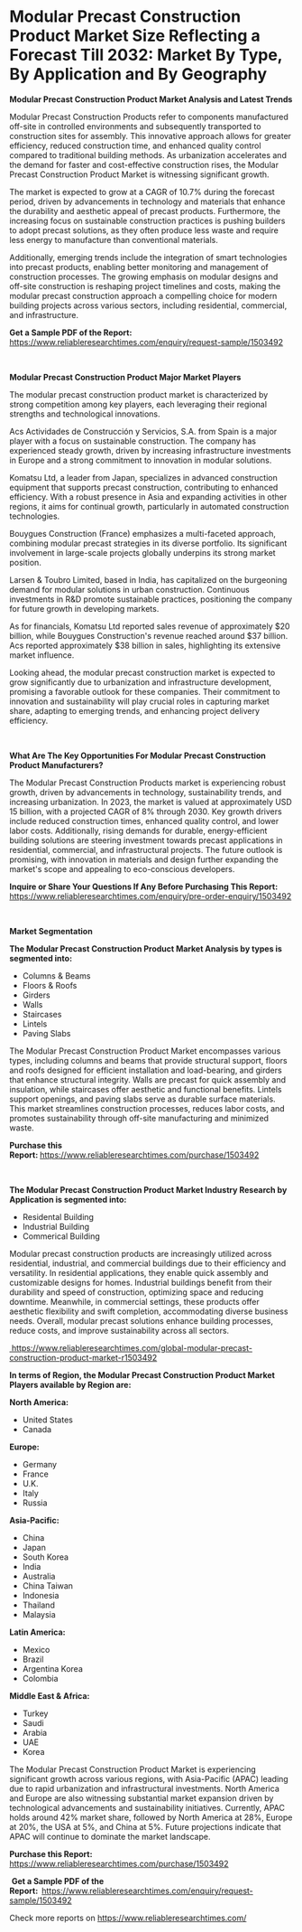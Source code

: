 <p><h1>Modular Precast Construction Product Market Size Reflecting a Forecast Till 2032: Market By Type, By Application and By Geography</h1></p><p><strong>Modular Precast Construction Product Market Analysis and Latest Trends</strong></p>
<p><p>Modular Precast Construction Products refer to components manufactured off-site in controlled environments and subsequently transported to construction sites for assembly. This innovative approach allows for greater efficiency, reduced construction time, and enhanced quality control compared to traditional building methods. As urbanization accelerates and the demand for faster and cost-effective construction rises, the Modular Precast Construction Product Market is witnessing significant growth.</p><p>The market is expected to grow at a CAGR of 10.7% during the forecast period, driven by advancements in technology and materials that enhance the durability and aesthetic appeal of precast products. Furthermore, the increasing focus on sustainable construction practices is pushing builders to adopt precast solutions, as they often produce less waste and require less energy to manufacture than conventional materials. </p><p>Additionally, emerging trends include the integration of smart technologies into precast products, enabling better monitoring and management of construction processes. The growing emphasis on modular designs and off-site construction is reshaping project timelines and costs, making the modular precast construction approach a compelling choice for modern building projects across various sectors, including residential, commercial, and infrastructure.</p></p>
<p><strong>Get a Sample PDF of the Report:&nbsp;</strong> <a href="https://www.reliableresearchtimes.com/enquiry/request-sample/1503492?utm_campaign=2196&utm_medium=2&utm_source=Github&utm_content=ia&utm_term=23032025&utm_id=modular-precast-construction-product">https://www.reliableresearchtimes.com/enquiry/request-sample/1503492</a></p>
<p>&nbsp;</p>
<p><strong>Modular Precast Construction Product Major Market Players</strong></p>
<p><p>The modular precast construction product market is characterized by strong competition among key players, each leveraging their regional strengths and technological innovations. </p><p>Acs Actividades de Construcción y Servicios, S.A. from Spain is a major player with a focus on sustainable construction. The company has experienced steady growth, driven by increasing infrastructure investments in Europe and a strong commitment to innovation in modular solutions. </p><p>Komatsu Ltd, a leader from Japan, specializes in advanced construction equipment that supports precast construction, contributing to enhanced efficiency. With a robust presence in Asia and expanding activities in other regions, it aims for continual growth, particularly in automated construction technologies.</p><p>Bouygues Construction (France) emphasizes a multi-faceted approach, combining modular precast strategies in its diverse portfolio. Its significant involvement in large-scale projects globally underpins its strong market position.</p><p>Larsen & Toubro Limited, based in India, has capitalized on the burgeoning demand for modular solutions in urban construction. Continuous investments in R&D promote sustainable practices, positioning the company for future growth in developing markets.</p><p>As for financials, Komatsu Ltd reported sales revenue of approximately $20 billion, while Bouygues Construction's revenue reached around $37 billion. Acs reported approximately $38 billion in sales, highlighting its extensive market influence.</p><p>Looking ahead, the modular precast construction market is expected to grow significantly due to urbanization and infrastructure development, promising a favorable outlook for these companies. Their commitment to innovation and sustainability will play crucial roles in capturing market share, adapting to emerging trends, and enhancing project delivery efficiency.</p></p>
<p>&nbsp;</p>
<p><strong>What Are The Key Opportunities For Modular Precast Construction Product Manufacturers?</strong></p>
<p><p>The Modular Precast Construction Products market is experiencing robust growth, driven by advancements in technology, sustainability trends, and increasing urbanization. In 2023, the market is valued at approximately USD 15 billion, with a projected CAGR of 8% through 2030. Key growth drivers include reduced construction times, enhanced quality control, and lower labor costs. Additionally, rising demands for durable, energy-efficient building solutions are steering investment towards precast applications in residential, commercial, and infrastructural projects. The future outlook is promising, with innovation in materials and design further expanding the market's scope and appealing to eco-conscious developers.</p></p>
<p><strong>Inquire or Share Your Questions If Any Before Purchasing This Report:</strong> <a href="https://www.reliableresearchtimes.com/enquiry/pre-order-enquiry/1503492?utm_campaign=2196&utm_medium=2&utm_source=Github&utm_content=ia&utm_term=23032025&utm_id=modular-precast-construction-product">https://www.reliableresearchtimes.com/enquiry/pre-order-enquiry/1503492</a></p>
<p>&nbsp;</p>
<p><strong>Market Segmentation</strong></p>
<p><strong>The Modular Precast Construction Product Market Analysis by types is segmented into:</strong></p>
<p><ul><li>Columns & Beams</li><li>Floors & Roofs</li><li>Girders</li><li>Walls</li><li>Staircases</li><li>Lintels</li><li>Paving Slabs</li></ul></p>
<p><p>The Modular Precast Construction Product Market encompasses various types, including columns and beams that provide structural support, floors and roofs designed for efficient installation and load-bearing, and girders that enhance structural integrity. Walls are precast for quick assembly and insulation, while staircases offer aesthetic and functional benefits. Lintels support openings, and paving slabs serve as durable surface materials. This market streamlines construction processes, reduces labor costs, and promotes sustainability through off-site manufacturing and minimized waste.</p></p>
<p><strong>Purchase this Report:&nbsp;</strong><a href="https://www.reliableresearchtimes.com/purchase/1503492?utm_campaign=2196&utm_medium=2&utm_source=Github&utm_content=ia&utm_term=23032025&utm_id=modular-precast-construction-product">https://www.reliableresearchtimes.com/purchase/1503492</a></p>
<p>&nbsp;</p>
<p><strong>The Modular Precast Construction Product Market Industry Research by Application is segmented into:</strong></p>
<p><ul><li>Residental Building</li><li>Industrial Building</li><li>Commerical Building</li></ul></p>
<p><p>Modular precast construction products are increasingly utilized across residential, industrial, and commercial buildings due to their efficiency and versatility. In residential applications, they enable quick assembly and customizable designs for homes. Industrial buildings benefit from their durability and speed of construction, optimizing space and reducing downtime. Meanwhile, in commercial settings, these products offer aesthetic flexibility and swift completion, accommodating diverse business needs. Overall, modular precast solutions enhance building processes, reduce costs, and improve sustainability across all sectors.</p></p>
<p><a href="https://www.reliableresearchtimes.com/global-modular-precast-construction-product-market-r1503492?utm_campaign=2196&utm_medium=2&utm_source=Github&utm_content=ia&utm_term=23032025&utm_id=modular-precast-construction-product">&nbsp;https://www.reliableresearchtimes.com/global-modular-precast-construction-product-market-r1503492</a></p>
<p><strong>In terms of Region, the Modular Precast Construction Product Market Players available by Region are:</strong></p>
<p>
    <p> <strong> North America: </strong>
        <ul>
            <li>United States</li>
            <li>Canada</li>
        </ul>
        </p> 
    <p> <strong> Europe: </strong>
        <ul>
            <li>Germany</li>
            <li>France</li>
            <li>U.K.</li>
            <li>Italy</li>
            <li>Russia</li>
        </ul>
        </p> 
    <p> <strong> Asia-Pacific: </strong>
        <ul>
            <li>China</li>
            <li>Japan</li>
            <li>South Korea</li>
            <li>India</li>
            <li>Australia</li>
            <li>China Taiwan</li>
            <li>Indonesia</li>
            <li>Thailand</li>
            <li>Malaysia</li>
        </ul>
        </p> 
    <p> <strong> Latin America: </strong>
        <ul>
            <li>Mexico</li>
            <li>Brazil</li>
            <li>Argentina Korea</li>
            <li>Colombia</li>
        </ul>
        </p> 
    <p> <strong> Middle East & Africa: </strong>
        <ul>
            <li>Turkey</li>
            <li>Saudi</li>
            <li>Arabia</li>
            <li>UAE</li>
            <li>Korea</li>
        </ul>
    </p>
    </p>
<p><p>The Modular Precast Construction Product Market is experiencing significant growth across various regions, with Asia-Pacific (APAC) leading due to rapid urbanization and infrastructural investments. North America and Europe are also witnessing substantial market expansion driven by technological advancements and sustainability initiatives. Currently, APAC holds around 42% market share, followed by North America at 28%, Europe at 20%, the USA at 5%, and China at 5%. Future projections indicate that APAC will continue to dominate the market landscape.</p></p>
<p><strong>Purchase this Report: </strong><a href="https://www.reliableresearchtimes.com/purchase/1503492?utm_campaign=2196&utm_medium=2&utm_source=Github&utm_content=ia&utm_term=23032025&utm_id=modular-precast-construction-product">https://www.reliableresearchtimes.com/purchase/1503492</a></p>
<p>&nbsp;<strong>Get a Sample PDF of the Report:&nbsp;&nbsp;</strong><a href="https://www.reliableresearchtimes.com/enquiry/request-sample/1503492?utm_campaign=2196&utm_medium=2&utm_source=Github&utm_content=ia&utm_term=23032025&utm_id=modular-precast-construction-product">https://www.reliableresearchtimes.com/enquiry/request-sample/1503492</a></p>
<p><strong></strong></p>
<p>Check more reports on <a href="https://www.reliableresearchtimes.com/?utm_campaign=2196&utm_medium=2&utm_source=Github&utm_content=ia&utm_term=23032025&utm_id=modular-precast-construction-product">https://www.reliableresearchtimes.com/</a></p>